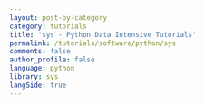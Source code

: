 ```yaml
---
layout: post-by-category
category: tutorials
title: 'sys - Python Data Intensive Tutorials'
permalink: /tutorials/software/python/sys
comments: false
author_profile: false
language: python
library: sys
langSide: true
---
```

